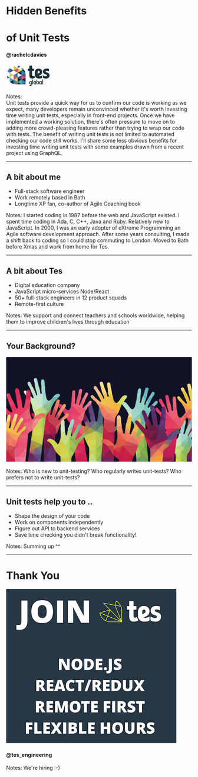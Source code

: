 # Hidden Benefits 
# of Unit Tests 

#### @rachelcdavies
![Tes Logo](../images/tes_logo.jpg)

Notes:  
Unit tests provide a quick way for us to confirm our code is working as we expect,
many developers remain unconvinced whether it's worth investing time writing unit tests, 
especially in front-end projects. 
Once we have implemented a working solution, there's often pressure to move on to adding more crowd-pleasing features rather than trying to wrap our code 
with tests. 
The benefit of writing unit tests is not limited to automated checking our code still works. 
I'll share some less obvious benefits for investing time writing unit tests with some 
examples drawn from a recent project using GraphQL.

---

## A bit about me

* Full-stack software engineer
* Work remotely based in Bath
* Longtime XP fan, co-author of Agile Coaching book


Notes: I started coding in 1987 before the web and JavaScript existed.
I spent time coding in Ada, C, C++, Java and Ruby. Relatively new to JavaScript.
In 2000, I was an early adopter of eXtreme Programming an Agile software development approach.
After some years consulting, I made a shift back to coding so I could stop commuting to London.
Moved to Bath before Xmas and work from home for Tes.

---

## A bit about Tes

* Digital education company
* JavaScript micro-services Node/React 
* 50+ full-stack engineers in 12 product squads
* Remote-first culture

Notes: We support and connect teachers and schools worldwide, 
helping them to improve children's lives through education
       
---

## Your Background?

![Hands](../images/hands.jpg)

Notes: 
Who is new to unit-testing?
Who regularly writes unit-tests?
Who prefers not to write unit-tests?

---

## Unit tests help you to ..

* Shape the design of your code
* Work on components independently
* Figure out API to backend services
* Save time checking you didn't break functionality!

Notes: Summing up ^^

---

# Thank You

![Tes Logo](../images/tes-career-hero.png)
#### @tes_engineering

Notes: We're hiring :-)
